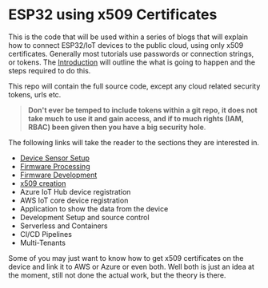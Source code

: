 # ESP32 using x509 Certificates

This is the code that will be used within a series of blogs that will explain how to connect ESP32/IoT devices to the public cloud, using only x509 certificates.  Generally most tutorials use passwords or connection strings, or tokens.  The [Introduction](./docs/introduction.md) will outline the what is going to happen and the steps required to do this.

This repo will contain the full source code, except any cloud related security tokens, urls etc.

> **Don't ever be temped to include tokens within a git repo, it does not take much to use it and gain access, and if to much rights (IAM, RBAC) been given then you have a big security hole**.

The following links will take the reader to the sections they are interested in.  

* [Device Sensor Setup](./DeviceSensorSetup.md)
* [Firmware Processing](./DeviceFirmwareProcess.md)
* [Firmware Development](./FirmwareDevelopment.md)
* [x509 creation](./DeviceCertification.md)
* Azure IoT Hub device registration
* AWS IoT core device registration
* Application to show the data from the device
* Development Setup and source control
* Serverless and Containers
* CI/CD Pipelines
* Multi-Tenants

Some of you may just want to know how to get x509 certificates on the device and link it to AWS or Azure or even both.  Well both is just an idea at the moment, still not done the actual work, but the theory is there.